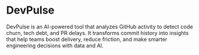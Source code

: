 # DevPulse
DevPulse is an AI-powered tool that analyzes GitHub activity to detect code churn, tech debt, and PR delays. It transforms commit history into insights that help teams boost delivery, reduce friction, and make smarter engineering decisions with data and AI.
